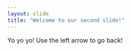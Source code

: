 ```yaml
---
layout: slide
title: "Welcome to our second slide!"
---
```

Yo yo yo!
Use the left arrow to go back!
